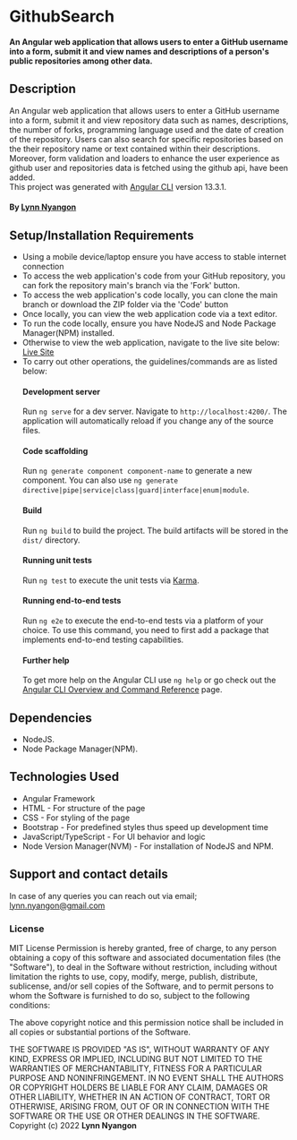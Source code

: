 # GithubSearch

#### An Angular web application that allows users to enter a GitHub username into a form, submit it and view names and descriptions of a person's public repositories among other data.

## Description

An Angular web application that allows users to enter a GitHub username into a form, submit it and view repository data such as names, descriptions, the number of forks, programming language used and the date of creation of the repository. Users can also search for specific repositories based on the their repository name or text contained within their descriptions. Moreover, form validation and loaders to enhance the user experience as github user and repositories data is fetched using the github api, have been added.<br>
This project was generated with [Angular CLI](https://github.com/angular/angular-cli) version 13.3.1.

#### By **[Lynn Nyangon](https://github.com/AnnaL001)**

## Setup/Installation Requirements

- Using a mobile device/laptop ensure you have access to stable internet connection
- To access the web application's code from your GitHub repository, you can fork the repository main's branch via the 'Fork' button.
- To access the web application's code locally, you can clone the main branch or download the ZIP folder via the 'Code' button
- Once locally, you can view the web application code via a text editor.
- To run the code locally, ensure you have NodeJS and Node Package Manager(NPM) installed.
- Otherwise to view the web application, navigate to the live site below: <br>
  [Live Site](https://AnnaL001.github.io/github-search)
- To carry out other operations, the guidelines/commands are as listed below:
  #### Development server
  Run `ng serve` for a dev server. Navigate to `http://localhost:4200/`. The application will automatically reload if you change any of the source files.
  #### Code scaffolding
  Run `ng generate component component-name` to generate a new component. You can also use `ng generate directive|pipe|service|class|guard|interface|enum|module`.
  #### Build
  Run `ng build` to build the project. The build artifacts will be stored in the `dist/` directory.
  #### Running unit tests
  Run `ng test` to execute the unit tests via [Karma](https://karma-runner.github.io).
  #### Running end-to-end tests
  Run `ng e2e` to execute the end-to-end tests via a platform of your choice. To use this command, you need to first add a package that implements end-to-end testing capabilities.
  #### Further help
  To get more help on the Angular CLI use `ng help` or go check out the [Angular CLI Overview and Command Reference](https://angular.io/cli) page.

## Dependencies

- NodeJS.
- Node Package Manager(NPM).

## Technologies Used

- Angular Framework
- HTML - For structure of the page
- CSS - For styling of the page
- Bootstrap - For predefined styles thus speed up development time
- JavaScript/TypeScript - For UI behavior and logic
- Node Version Manager(NVM) - For installation of NodeJS and NPM.

## Support and contact details

In case of any queries you can reach out via email; lynn.nyangon@gmail.com

### License

MIT License
Permission is hereby granted, free of charge, to any person obtaining a copy
of this software and associated documentation files (the "Software"), to deal
in the Software without restriction, including without limitation the rights
to use, copy, modify, merge, publish, distribute, sublicense, and/or sell
copies of the Software, and to permit persons to whom the Software is
furnished to do so, subject to the following conditions:

The above copyright notice and this permission notice shall be included in all
copies or substantial portions of the Software.

THE SOFTWARE IS PROVIDED "AS IS", WITHOUT WARRANTY OF ANY KIND, EXPRESS OR
IMPLIED, INCLUDING BUT NOT LIMITED TO THE WARRANTIES OF MERCHANTABILITY,
FITNESS FOR A PARTICULAR PURPOSE AND NONINFRINGEMENT. IN NO EVENT SHALL THE
AUTHORS OR COPYRIGHT HOLDERS BE LIABLE FOR ANY CLAIM, DAMAGES OR OTHER
LIABILITY, WHETHER IN AN ACTION OF CONTRACT, TORT OR OTHERWISE, ARISING FROM,
OUT OF OR IN CONNECTION WITH THE SOFTWARE OR THE USE OR OTHER DEALINGS IN THE
SOFTWARE.<br>
Copyright (c) 2022 **Lynn Nyangon**
